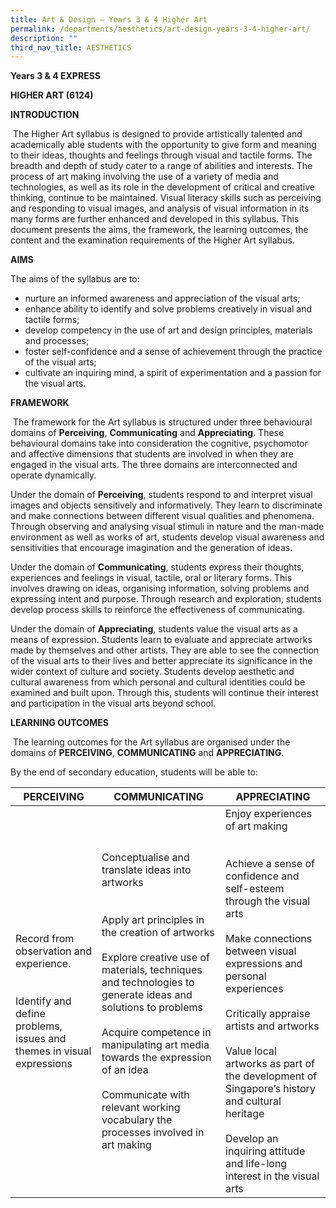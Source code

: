 ```yaml
---
title: Art & Design – Years 3 & 4 Higher Art
permalink: /departments/aesthetics/art-design-years-3-4-higher-art/
description: ""
third_nav_title: AESTHETICS
---
```

**Years 3 & 4 EXPRESS**

**HIGHER ART (6124)**

**INTRODUCTION**

 The Higher Art syllabus is designed to provide artistically talented and academically able students with the opportunity to give form and meaning to their ideas, thoughts and feelings through visual and tactile forms. The breadth and depth of study cater to a range of abilities and interests. The process of art making involving the use of a variety of media and technologies, as well as its role in the development of critical and creative thinking, continue to be maintained. Visual literacy skills such as perceiving and responding to visual images, and analysis of visual information in its many forms are further enhanced and developed in this syllabus. This document presents the aims, the framework, the learning outcomes, the content and the examination requirements of the Higher Art syllabus.

**AIMS**

The aims of the syllabus are to:

*   nurture an informed awareness and appreciation of the visual arts;
*   enhance ability to identify and solve problems creatively in visual and tactile forms;
*   develop competency in the use of art and design principles, materials and processes;
*   foster self-confidence and a sense of achievement through the practice of the visual arts;
*   cultivate an inquiring mind, a spirit of experimentation and a passion for the visual arts.

**FRAMEWORK**

 The framework for the Art syllabus is structured under three behavioural domains of **Perceiving**, **Communicating** and **Appreciating**. These behavioural domains take into consideration the cognitive, psychomotor and affective dimensions that students are involved in when they are engaged in the visual arts. The three domains are interconnected and operate dynamically.

Under the domain of **Perceiving**, students respond to and interpret visual images and objects sensitively and informatively. They learn to discriminate and make connections between different visual qualities and phenomena. Through observing and analysing visual stimuli in nature and the man-made environment as well as works of art, students develop visual awareness and sensitivities that encourage imagination and the generation of ideas.

Under the domain of **Communicating**, students express their thoughts, experiences and feelings in visual, tactile, oral or literary forms. This involves drawing on ideas, organising information, solving problems and expressing intent and purpose. Through research and exploration, students develop process skills to reinforce the effectiveness of communicating.

Under the domain of **Appreciating**, students value the visual arts as a means of expression. Students learn to evaluate and appreciate artworks made by themselves and other artists. They are able to see the connection of the visual arts to their lives and better appreciate its significance in the wider context of culture and society. Students develop aesthetic and cultural awareness from which personal and cultural identities could be examined and built upon. Through this, students will continue their interest and participation in the visual arts beyond school.

**LEARNING OUTCOMES**

 The learning outcomes for the Art syllabus are organised under the domains of **PERCEIVING**, **COMMUNICATING** and **APPRECIATING**.

By the end of secondary education, students will be able to:

| PERCEIVING                                                                                                                     | COMMUNICATING                                                                                                                                                                                                                                                                                                                                                                                                         | APPRECIATING                                                                                                                                                                                                                                                                                                                                                                                                                              |
|--------------------------------------------------------------------------------------------------------------------------------|-----------------------------------------------------------------------------------------------------------------------------------------------------------------------------------------------------------------------------------------------------------------------------------------------------------------------------------------------------------------------------------------------------------------------|-------------------------------------------------------------------------------------------------------------------------------------------------------------------------------------------------------------------------------------------------------------------------------------------------------------------------------------------------------------------------------------------------------------------------------------------|
| Record from observation and experience.<br><br> <br>Identify and define problems, issues and themes in visual expressions<br>  | Conceptualise and translate ideas into artworks<br><br> <br>Apply art principles in the creation of artworks<br> <br>Explore creative use of materials, techniques and technologies to generate ideas and solutions to problems<br> <br>Acquire competence in manipulating art media towards the expression of an idea<br> <br>Communicate with relevant working vocabulary the processes involved in art making<br>  | Enjoy experiences of art making<br><br> <br>Achieve a sense of confidence and self-esteem through the visual arts<br> <br>Make connections between visual expressions and personal experiences<br> <br>Critically appraise artists and artworks<br> <br>Value local artworks as part of the development of Singapore’s history and cultural heritage<br> <br>Develop an inquiring attitude and life-long interest in the visual arts<br>  |